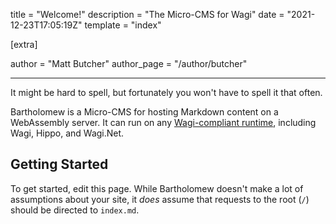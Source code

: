title = "Welcome!"
description = "The Micro-CMS for Wagi"
date = "2021-12-23T17:05:19Z"
template = "index"

[extra]

author = "Matt Butcher"
author_page = "/author/butcher"

---
It might be hard to spell, but fortunately you won't have to spell it that often.

Bartholomew is a Micro-CMS for hosting Markdown content on a WebAssembly server.
It can run on any [Wagi-compliant runtime](https://github.com/deislabs/wagi), including
Wagi, Hippo, and Wagi.Net.



## Getting Started

To get started, edit this page. While Bartholomew doesn't make a lot of assumptions about
your site, it _does_ assume that requests to the root (`/`) should be directed to
`index.md`.
